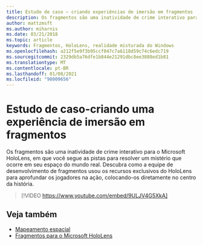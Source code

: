 ```yaml
---
title: Estudo de caso – criando experiências de imersão em fragmentos
description: Os fragmentos são uma inatividade de crime interativo para o Microsoft HoloLens, em que você segue as pistas para resolver um mistério que ocorre em seu espaço do mundo real.
author: mattzmsft
ms.author: miharnis
ms.date: 03/21/2018
ms.topic: article
keywords: Fragmentos, HoloLens, realidade misturada do Windows
ms.openlocfilehash: a212f5e9f3b95ccf047c7a6118d59c74c6edc719
ms.sourcegitcommit: 2329db5a76dfe1b844e21291dbc8ee3888ed1b81
ms.translationtype: MT
ms.contentlocale: pt-BR
ms.lasthandoff: 01/08/2021
ms.locfileid: "98009656"
---
```

# <a name="case-study---creating-an-immersive-experience-in-fragments"></a>Estudo de caso-criando uma experiência de imersão em fragmentos

Os fragmentos são uma inatividade de crime interativo para o Microsoft HoloLens, em que você segue as pistas para resolver um mistério que ocorre em seu espaço do mundo real. Descubra como a equipe de desenvolvimento de fragmentos usou os recursos exclusivos do HoloLens para aprofundar os jogadores na ação, colocando-os diretamente no centro da história.

>[!VIDEO https://www.youtube.com/embed/9ULJV4G5XkA]

## <a name="see-also"></a>Veja também

* [Mapeamento espacial](../design/spatial-mapping.md)
* [Fragmentos para o Microsoft HoloLens](https://www.microsoft.com/p/fragments/9nblggh5ggm8)
